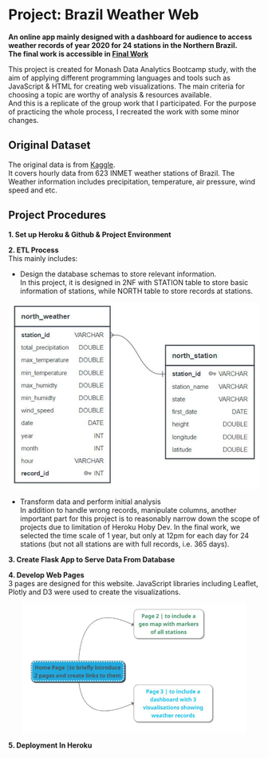# Project: Brazil Weather Web 
**An online app mainly designed with a dashboard for audience to access weather records of year 2020 for 24 stations in the Northern Brazil. 
<br/>The final work is accessible in [Final Work](https://monashbootcamp-project2.herokuapp.com)**

This project is created for Monash Data Analytics Bootcamp study, with the aim of applying different programming languages and tools such as JavaScript & HTML for creating web visualizations. The main criteria for choosing a topic are worthy of analysis & resources available. 
<br/>And this is a replicate of the group work that I participated. For the purpose of practicing the whole process, I recreated the work with some minor changes. 

## Original Dataset
The original data is from [Kaggle](https://www.kaggle.com/datasets/PROPPG-PPG/hourly-weather-surface-brazil-southeast-region).
<br/>It covers hourly data from 623 INMET weather stations of Brazil. The Weather information includes precipitation, temperature, air pressure, wind speed and etc.

## Project Procedures
**1. Set up Heroku & Github & Project Environment**

**2. ETL Process**
<br/>This mainly includes:
* Design the database schemas to store relevant information. 
<br/>In this project, it is designed in 2NF with STATION table to store basic information of stations, while NORTH table to store records at stations.
<p align="center">
    <img width="500" src="https://github.com/MZt92-ui/Project-3-Local/blob/main/ETL/database/erd_diagram.JPG">
</p>

* Transform data and perform initial analysis
<br/>In addition to handle wrong records, manipulate columns, another important part for this project is to reasonably narrow down the scope of projects due to limitation of Heroku Hoby Dev. In the final work, we selected the time scale of 1 year, but only at 12pm for each day for 24 stations (but not all stations are with full records, i.e. 365 days). 

**3. Create Flask App to Serve Data From Database**

**4. Develop Web Pages**
<br/>3 pages are designed for this website. JavaScript libraries including Leaflet, Plotly and D3 were used to create the visualizations.
<p align="center">
    <img width="450" src="https://github.com/MZt92-ui/Project-3-Local/blob/main/other/web%20structure.JPG">
</p>

**5. Deployment In Heroku**



